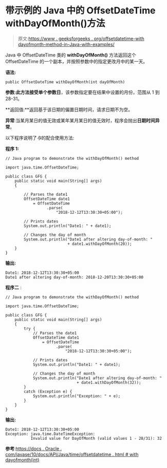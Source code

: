 # 带示例的 Java 中的 OffsetDateTime withDayOfMonth()方法

> 原文:[https://www . geeksforgeeks . org/offsetdatetime-with dayofmonth-method-in-Java-with-examples/](https://www.geeksforgeeks.org/offsetdatetime-withdayofmonth-method-in-java-with-examples/)

Java 中 OffsetDateTime 类的 **withDayOfMonth()** 方法返回这个 OffsetDateTime 的一个副本，并按照参数中的指定更改月中的某一天。

**语法:**

```
public OffsetDateTime withDayOfMonth(int dayOfMonth)
```

**参数:**此方法接受单个参数**日**，该参数指定要在结果中设置的月份，范围从 1 到 28-31。

**返回值:**返回基于该日期的偏置日期时间，请求日期不为空。

**异常**:当某月某日的值无效或某年某月某日的值无效时，程序会抛出**日期时间异常**。

以下程序说明了*与*的配合使用方法:

**程序 1:**

```
// Java program to demonstrate the withDayOfMonth() method

import java.time.OffsetDateTime;

public class GFG {
    public static void main(String[] args)
    {

        // Parses the date1
        OffsetDateTime date1
            = OffsetDateTime
                  .parse(
                      "2018-12-12T13:30:30+05:00");

        // Prints dates
        System.out.println("Date1: " + date1);

        // Changes the day of month
        System.out.println("Date1 after altering day-of-month: "
                           + date1.withDayOfMonth(20));
    }
}
```

**输出:**

```
Date1: 2018-12-12T13:30:30+05:00
Date1 after altering day-of-month: 2018-12-20T13:30:30+05:00

```

**程序二** :

```
// Java program to demonstrate the withDayOfMonth() method

import java.time.OffsetDateTime;

public class GFG {
    public static void main(String[] args)
    {
        try {
            // Parses the date1
            OffsetDateTime date1
                = OffsetDateTime
                      .parse(
                          "2018-12-12T13:30:30+05:00");

            // Prints dates
            System.out.println("Date1: " + date1);

            // Changes the day of month
            System.out.println("Date1 after altering day-of-month: "
                               + date1.withDayOfMonth(32));
        }
        catch (Exception e) {
            System.out.println("Exception: " + e);
        }
    }
}
```

**输出:**

```
Date1: 2018-12-12T13:30:30+05:00
Exception: java.time.DateTimeException:
           Invalid value for DayOfMonth (valid values 1 - 28/31): 32

```

**参考**:[https://docs . Oracle . com/javase/10/docs/API/Java/time/offsetdatetime . html # with dayofmonth(int)](https://docs.oracle.com/javase/10/docs/api/java/time/OffsetDateTime.html#withDayOfMonth(int))